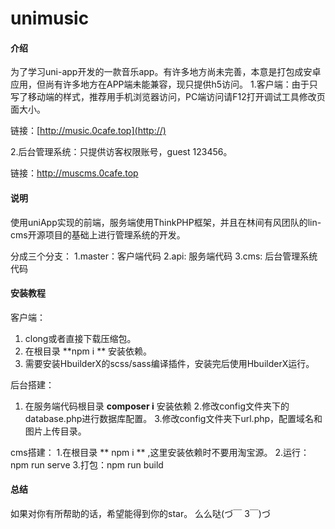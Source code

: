 # unimusic

#### 介绍
为了学习uni-app开发的一款音乐app。有许多地方尚未完善，本意是打包成安卓应用，但尚有许多地方在APP端未能兼容，现只提供h5访问。
1.客户端：由于只写了移动端的样式，推荐用手机浏览器访问，PC端访问请F12打开调试工具修改页面大小。

链接：[http://music.0cafe.top](http://)

2.后台管理系统：只提供访客权限账号，guest 123456。

链接：http://muscms.0cafe.top


#### 说明
使用uniApp实现的前端，服务端使用ThinkPHP框架，并且在林间有风团队的lin-cms开源项目的基础上进行管理系统的开发。

分成三个分支：
1.master：客户端代码
2.api: 服务端代码
3.cms: 后台管理系统代码

#### 安装教程
客户端：
1.  clong或者直接下载压缩包。
2.  在根目录  **npm i ** 安装依赖。
3.  需要安装HbuilderX的scss/sass编译插件，安装完后使用HbuilderX运行。

后台搭建：
1. 在服务端代码根目录 
 **composer i** 安装依赖
2.修改config文件夹下的database.php进行数据库配置。
3.修改config文件夹下url.php，配置域名和图片上传目录。

cms搭建：
1.在根目录 ** npm i **  ,这里安装依赖时不要用淘宝源。
2.运行：npm run serve
3.打包：npm run build

#### 总结

如果对你有所帮助的话，希望能得到你的star。 么么哒(づ￣ 3￣)づ

